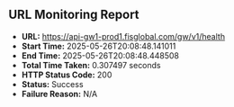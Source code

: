 ## URL Monitoring Report

- **URL:** https://api-gw1-prod1.fisglobal.com/gw/v1/health
- **Start Time:** 2025-05-26T20:08:48.141011
- **End Time:** 2025-05-26T20:08:48.448508
- **Total Time Taken:** 0.307497 seconds
- **HTTP Status Code:** 200
- **Status:** Success
- **Failure Reason:** N/A

